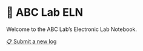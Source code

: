 # 🧠 ABC Lab ELN

Welcome to the ABC Lab’s Electronic Lab Notebook.

[📋 Submit a new log](./logform/)

